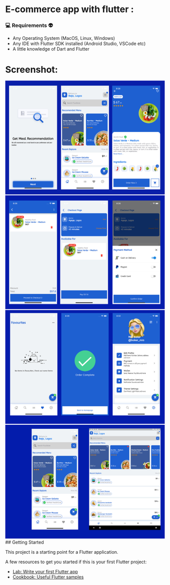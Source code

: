 # E-commerce app with flutter :

### 💻  Requirements :alien:

* Any Operating System (MacOS, Linux, Windows)
* Any IDE with Flutter SDK installed (Android Studio, VSCode etc)
* A little knowledge of Dart and Flutter

# Screenshot:

<img src="/assets/images/icons/pngs/screenshot1.jpg"/>
<img src="/assets/images/icons/pngs/screenshot-2.jpg"/>
<img src="/assets/images/icons/pngs/screenshot-3.jpg"/>
<img src="/assets/images/icons/pngs/screenshot-5.jpg"/>
## Getting Started

This project is a starting point for a Flutter application.

A few resources to get you started if this is your first Flutter project:

- [Lab: Write your first Flutter app](https://flutter.dev/docs/get-started/codelab)
- [Cookbook: Useful Flutter samples](https://flutter.dev/docs/cookbook)

